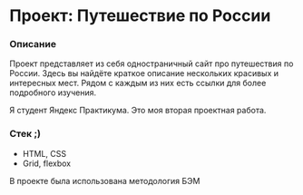 # Проект: Путешествие по России

### Описание
Проект представляет из себя одностраничный сайт про путешествия по России. Здесь вы найдёте краткое описание нескольких красивых и интересных мест. Рядом с каждым из них есть ссылки для более подробного изучения.

Я студент Яндекс Практикума. Это моя вторая проектная работа.

### Стек ;)
* HTML, CSS
* Grid, flexbox

В проекте была использована методология БЭМ  
